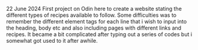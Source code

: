 22 June 2024
First project on Odin here to create a website stating the different types of recipes available to follow. Some difficulties was to remember the different element tags for each line that i wish to input into the heading, body etc and also including pages with different links and recipes.
It became a bit complicated after typing out a series of codes but i somewhat got used to it after awhile.